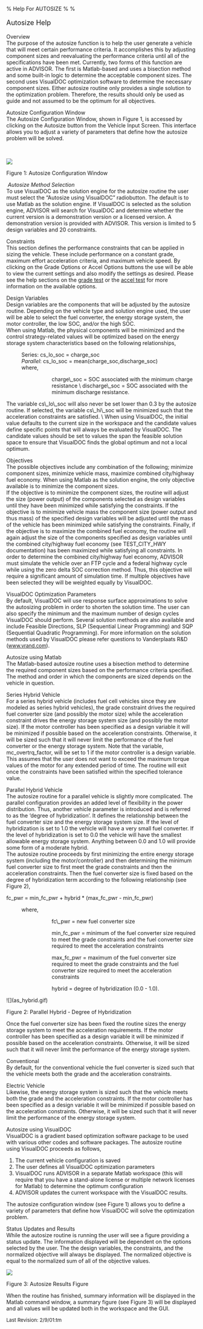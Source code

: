 % Help For AUTOSIZE
% 
% 

**<font size="4">**

Autosize Help

</font>

Overview</b> \
 The purpose of the autosize function is to help the user generate a
vehicle that will meet certain performance criteria. It accomplishes
this by adjusting component sizes and reevaluating the performance
criteria until all of the specifications have been met. Currently, two
forms of this function are active in ADVISOR. The first is Matlab-based
and uses a bisection method and some built-in logic to determine the
acceptable component sizes. The second uses VisualDOC optimization
software to determine the necessary component sizes. Either autosize
routine only provides a single solution to the optimization problem.
Therefore, the results should only be used as guide and not assumed to
be the optimum for all objectives.

Autosize Configuration Window</b> \
 The Autosize Configuration Window, shown in Figure 1, is accessed by
clicking on the Autosize button from the Vehicle Input Screen. This
interface allows you to adjust a variety of parameters that define how
the autosize problem will be solved.

 

![](autosize_fig1.jpg)

Figure 1: Autosize Configuration Window

</b>

 *Autosize Method Selection* \
 To use VisualDOC as the solution engine for the autosize routine the
user must select the “Autosize using VisualDOC” radiobutton. The default
is to use Matlab as the solution engine. If VisualDOC is selected as the
solution engine, ADVISOR will search for VisualDOC and determine whether
the current version is a demonstration version or a licensed version. A
demonstration version is provided with ADVISOR. This version is limited
to 5 design variables and 20 constraints.

Constraints</i> \
 This section defines the performance constraints that can be applied in
sizing the vehicle. These include performance on a constant grade,
maximum effort acceleration criteria, and maximum vehicle speed. By
clicking on the Grade Options or Accel Options buttons the use will be
able to view the current settings and also modify the settings as
desired. Please see the help sections on the [grade
test](grade_test_help.htm) or the [accel test](accel_test_help.htm) for
more information on the available options.

Design Variables</i> \
 Design variables are the components that will be adjusted by the
autosize routine. Depending on the vehicle type and solution engine
used, the user will be able to select the fuel converter, the energy
storage system, the motor controller, the low SOC, and/or the high SOC.
\
 When using Matlab, the physical components will be minimized and the
control strategy-related values will be optimized based on the energy
storage system characteristics based on the following relationships,

<dir>

Series</i>: cs\_lo\_soc = charge\_soc \
 *Parallel*: cs\_lo\_soc = mean(charge\_soc,discharge\_soc) \
 where,

<dir>
<dir>
charge\_soc = SOC associated with the minimum charge resistance \
 discharge\_soc = SOC associated with the minimum discharge resistance.

</dir>
</dir>
</dir>
The variable cs\_lo\_soc will also never be set lower than 0.3 by the
autosize routine. If selected, the variable cs\_hi\_soc will be
minimized such that the acceleration constraints are satisfied. \
 When using VisualDOC, the initial value defaults to the current size in
the workspace and the candidate values define specific points that will
always be evaluated by VisualDOC. The candidate values should be set to
values the span the feasible solution space to ensure that VisualDOC
finds the global optimum and not a local optimum.

Objectives</i> \
 The possible objectives include any combination of the following;
minimize component sizes, minimize vehicle mass, maximize combined
city/highway fuel economy. When using Matlab as the solution engine, the
only objective available is to minimize the component sizes. \
 If the objective is to minimize the component sizes, the routine will
adjust the size (power output) of the components selected as design
variables until they have been minimized while satisfying the
constraints. If the objective is to minimize vehicle mass the component
size (power output and thus mass) of the specified design variables will
be adjusted until the mass of the vehicle has been minimized while
satisfying the constraints. Finally, if the objective is to maximize the
combined fuel economy, the routine will again adjust the size of the
components specified as design variables until the combined city/highway
fuel economy (see TEST\_CITY\_HWY documentation) has been maximized
while satisfying all constraints. In order to determine the combined
city/highway fuel economy, ADVISOR must simulate the vehicle over an FTP
cycle and a federal highway cycle while using the zero delta SOC
correction method. Thus, this objective will require a significant
amount of simulation time. If multiple objectives have been selected
they will be weighted equally by VisualDOC.

VisualDOC Optimization Parameters</i> \
 By default, VisualDOC will use response surface approximations to solve
the autosizing problem in order to shorten the solution time. The user
can also specify the minimum and the maximum number of design cycles
VisualDOC should perform. Several solution methods are also available
and include Feasible Directions, SLP (Sequential Linear Programming) and
SQP (Sequential Quadratic Programming). For more information on the
solution methods used by VisualDOC please refer questions to
Vanderplaats R&D
([<font size="2">www.vrand.com</font>](http://www.vrand.com/)).

Autosize using Matlab</b> \
 The Matlab-based autosize routine uses a bisection method to determine
the required component sizes based on the performance criteria
specified. The method and order in which the components are sized
depends on the vehicle in question.

Series Hybrid Vehicle</i> \
 For a series hybrid vehicle (includes fuel cell vehicles since they are
modeled as series hybrid vehicles), the grade constraint drives the
required fuel converter size (and possibly the motor size) while the
acceleration constraint drives the energy storage system size (and
possibly the motor size). If the motor controller has been specified as
a design variable it will be minimized if possible based on the
acceleration constraints. Otherwise, it will be sized such that it will
never limit the performance of the fuel converter or the energy storage
system. Note that the variable, mc\_overtrq\_factor, will be set to 1 if
the motor controller is a design variable. This assumes that the user
does not want to exceed the maximum torque values of the motor for any
extended period of time. The routine will exit once the constraints have
been satisfied within the specified tolerance value.

Parallel Hybrid Vehicle</i> \
 The autosize routine for a parallel vehicle is slightly more
complicated. The parallel configuration provides an added level of
flexibility in the power distribution. Thus, another vehicle parameter
is introduced and is referred to as the ‘degree of hybridization’. It
defines the relationship between the fuel converter size and the energy
storage system size. If the level of hybridization is set to 1.0 the
vehicle will have a very small fuel converter. If the level of
hybridization is set to 0.0 the vehicle will have the smallest allowable
energy storage system. Anything between 0.0 and 1.0 will provide some
form of a moderate hybrid. \
 The autosize routine proceeds by first minimizing the entire energy
storage system (including the motor/controller) and then determining the
minimum fuel converter size to first meet the grade constraints and then
the acceleration constraints. Then the fuel converter size is fixed
based on the degree of hybridization term according to the following
relationship (see Figure 2),

fc\_pwr = min\_fc\_pwr + hybrid \* (max\_fc\_pwr - min\_fc\_pwr)

<dir>
where,

<dir>
<dir>
fc\_pwr = new fuel converter size

min\_fc\_pwr = minimum of the fuel converter size required to meet the
grade constraints and the fuel converter size required to meet the
acceleration constraints

max\_fc\_pwr = maximum of the fuel converter size required to meet the
grade constraints and the fuel converter size required to meet the
acceleration constraints

hybrid = degree of hybridization (0.0 - 1.0).

</dir>
</dir>
</dir>
![](as_hybrid.gif)

Figure 2: Parallel Hybrid - Degree of Hybridization

</b>

Once the fuel converter size has been fixed the routine sizes the energy
storage system to meet the acceleration requirements. If the motor
controller has been specified as a design variable it will be minimized
if possible based on the acceleration constraints. Otherwise, it will be
sized such that it will never limit the performance of the energy
storage system.

Conventional</i> \
 By default, for the conventional vehicle the fuel converter is sized
such that the vehicle meets both the grade and the acceleration
constraints.

Electric Vehicle</i> \
 Likewise, the energy storage system is sized such that the vehicle
meets both the grade and the acceleration constraints. If the motor
controller has been specified as a design variable it will be minimized
if possible based on the acceleration constraints. Otherwise, it will be
sized such that it will never limit the performance of the energy
storage system.

Autosize using VisualDOC</b> \
 VisualDOC is a gradient based optimization software package to be used
with various other codes and software packages. The autosize routine
using VisualDOC proceeds as follows,

1.  The current vehicle configuration is saved
2.  The user defines all VisualDOC optimization parameters
3.  VisualDOC runs ADVISOR in a separate Matlab workspace (this will
    require that you have a stand-alone license or multiple network
    licenses for Matlab) to determine the optimum configuration
4.  ADVISOR updates the current workspace with the VisualDOC results.

The autosize configuration window (see Figure 1) allows you to define a
variety of parameters that define how VisualDOC will solve the
optimization problem.

Status Updates and Results</b> \
 While the autosize routine is running the user will see a figure
providing a status update. The information displayed will be dependent
on the options selected by the user. The the design variables, the
constraints, and the normalized objective will always be displayed. The
normalized objective is equal to the normalized sum of all of the
objective values.

![](as_results.gif)

Figure 3: Autosize Results Figure

</b>

When the routine has finished, summary information will be displayed in
the Matlab command window, a summary figure (see Figure 3) will be
displayed and all values will be updated both in the workspace and the
GUI.

<font size="2">

Last Revision: 2/9/01:tm</font>

 

